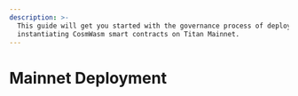 ```yaml
---
description: >-
  This guide will get you started with the governance process of deploying and
  instantiating CosmWasm smart contracts on Titan Mainnet.
---
```


# Mainnet Deployment

